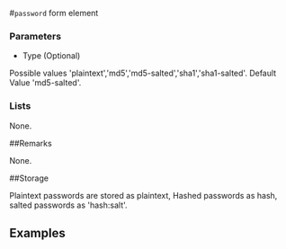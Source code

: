 #`password` form element


### Parameters

* Type (Optional)

Possible values 'plaintext','md5','md5-salted','sha1','sha1-salted'. Default Value 'md5-salted'.

### Lists

None.

##Remarks

None.

##Storage

Plaintext passwords are stored as plaintext, Hashed passwords as hash, salted passwords as 'hash:salt'.


## Examples



